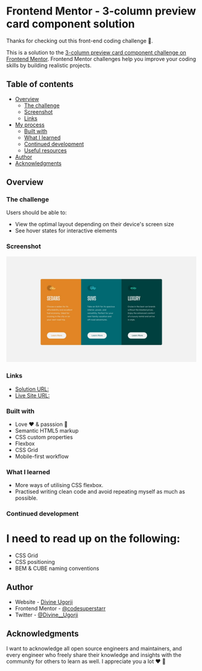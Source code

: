 # Frontend Mentor - 3-column preview card component solution

Thanks for checking out this front-end coding challenge 🙏.

This is a solution to the [3-column preview card component challenge on Frontend Mentor](https://www.frontendmentor.io/challenges/3column-preview-card-component-pH92eAR2-). Frontend Mentor challenges help you improve your coding skills by building realistic projects.

## Table of contents

- [Overview](#overview)
  - [The challenge](#the-challenge)
  - [Screenshot](#screenshot)
  - [Links](#links)
- [My process](#my-process)
  - [Built with](#built-with)
  - [What I learned](#what-i-learned)
  - [Continued development](#continued-development)
  - [Useful resources](#useful-resources)
- [Author](#author)
- [Acknowledgments](#acknowledgments)

## Overview

### The challenge

Users should be able to:

- View the optimal layout depending on their device's screen size
- See hover states for interactive elements

### Screenshot

![](design/desktop-design.jpg)

### Links

- [Solution URL:](https://github.com/DivineUgorji/3-column-preview-card-component-main)
- [Live Site URL:](https://3-column-preview-card-component-dd.netlify.app/)

### Built with

- Love ❤️ & passsion 💪
- Semantic HTML5 markup
- CSS custom properties
- Flexbox
- CSS Grid
- Mobile-first workflow

### What I learned

- More ways of utilising CSS flexbox.
- Practised writing clean code and avoid repeating myself as much as possible.

### Continued development

# I need to read up on the following:

- CSS Grid
- CSS positioning
- BEM & CUBE naming conventions

## Author

- Website - [Divine Ugorji](https://www.github.com/DivineUgorji)
- Frontend Mentor - [@codesuperstarr](https://www.frontendmentor.io/profile/DivineUgorji)
- Twitter - [@Divine\_\_Ugorji](https://www.twitter.com/Divine__Ugorji)

## Acknowledgments

I want to acknowledge all open source engineers and maintainers, and every engineer who freely share their knowledge and insights with the community for others to learn as well. I appreciate you a lot ❤️ 💯
